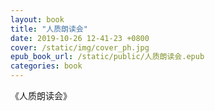 ```yaml
---
layout: book
title: "人质朗读会"
date: 2019-10-26 12-41-23 +0800
cover: /static/img/cover_ph.jpg
epub_book_url: /static/public/人质朗读会.epub
categories: book
---
```


《人质朗读会》